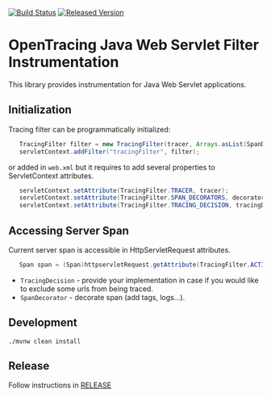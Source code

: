 [![Build Status][ci-img]][ci] [![Released Version][maven-img]][maven]

# OpenTracing Java Web Servlet Filter Instrumentation

This library provides instrumentation for Java Web Servlet applications.

## Initialization

Tracing filter can be programmatically initialized:
```java
   TracingFilter filter = new TracingFilter(tracer, Arrays.asList(SpanDecorator.STANDARD_TAGS, TracingDecision.TRACE_ALL))
   servletContext.addFilter("tracingFilter", filter);
```

or added in `web.xml` but it requires to add several properties to ServletContext attributes.
```java
   servletContext.setAttribute(TracingFilter.TRACER, tracer);
   servletContext.setAttribute(TracingFilter.SPAN_DECORATORS, decorators); // optional, if no present SpanDecorator.STANDARD_TAGS is applied
   servletContext.setAttribute(TracingFilter.TRACING_DECISION, tracingDecision); // optional
```

## Accessing Server Span
Current server span is accessible in HttpServletRequest attributes.
```java
   Span span = (Span)httpservletRequest.getAttribute(TracingFilter.ACTIVE_SPAN);
```

* `TracingDecision` - provide your implementation in case if you would like to exclude some urls from being traced.
* `SpanDecorator` - decorate span (add tags, logs...).

## Development
```shell
./mvnw clean install
```

## Release
Follow instructions in [RELEASE](RELEASE.md)


   [ci-img]: https://travis-ci.org/opentracing-contrib/java-web-servlet-filter.svg?branch=master
   [ci]: https://travis-ci.org/opentracing-contrib/java-web-servlet-filter
   [maven-img]: https://img.shields.io/maven-central/v/io.opentracing.contrib/opentracing-web-servlet-filter.svg?maxAge=2592000
   [maven]: http://search.maven.org/#search%7Cga%7C1%7Copentracing-web-servlet-filter

